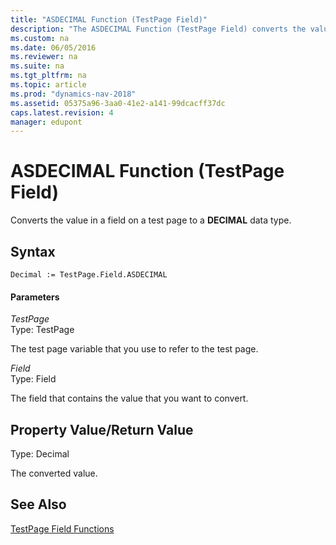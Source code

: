 ```yaml
---
title: "ASDECIMAL Function (TestPage Field)"
description: "The ASDECIMAL Function (TestPage Field) converts the value in a field on a test page to a DECIMAL data type."
ms.custom: na
ms.date: 06/05/2016
ms.reviewer: na
ms.suite: na
ms.tgt_pltfrm: na
ms.topic: article
ms.prod: "dynamics-nav-2018"
ms.assetid: 05375a96-3aa0-41e2-a141-99dcacff37dc
caps.latest.revision: 4
manager: edupont
---
```

# ASDECIMAL Function (TestPage Field)
Converts the value in a field on a test page to a **DECIMAL** data type.  
  
## Syntax  
  
```  
Decimal := TestPage.Field.ASDECIMAL  
```  
  
#### Parameters  
 *TestPage*  
 Type: TestPage  
  
 The test page variable that you use to refer to the test page.  
  
 *Field*  
 Type: Field  
  
 The field that contains the value that you want to convert.  
  
## Property Value/Return Value  
 Type: Decimal  
  
 The converted value.  
  
## See Also  
 [TestPage Field Functions](TestPage-Field-Functions.md)